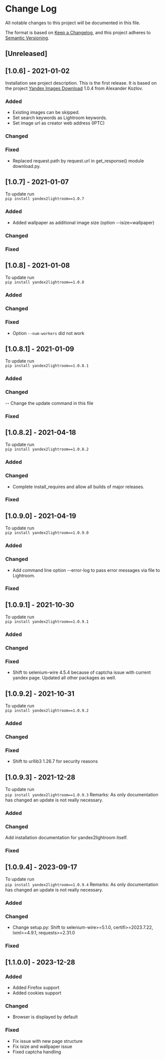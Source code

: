 # Change Log

All notable changes to this project will be documented in this file.

The format is based on [Keep a Changelog](https://keepachangelog.com/en/1.0.0/),
and this project adheres to [Semantic Versioning](https://semver.org/spec/v2.0.0.html).

## [Unreleased]

## [1.0.6] - 2021-01-02

Installation see project description.
This is the first release. It is based on the
project [Yandex Images Download](https://pypi.org/project/yandex-images-download/)
1.0.4 from Alexander Kozlov.

### Added

- Existing images can be skipped.
- Set search keywords as Lightroom keywords.
- Set image url as creator web address (IPTC)

### Changed

### Fixed

- Replaced request.path by request.url in get_response() module download.py.

## [1.0.7] - 2021-01-07

To update run  
```pip install yandex2lightroom==1.0.7```

### Added

- Added wallpaper as additional image size (option --isize=wallpaper)

### Changed

### Fixed

## [1.0.8] - 2021-01-08

To update run  
```pip install yandex2lightroom==1.0.8```

### Added

### Changed

### Fixed

- Option ``--num-workers`` did not work

## [1.0.8.1] - 2021-01-09

To update run  
```pip install yandex2lightroom==1.0.8.1```

### Added

### Changed

-- Change the update command in this file

### Fixed

## [1.0.8.2] - 2021-04-18

To update run  
```pip install yandex2lightroom==1.0.8.2```

### Added

### Changed

- Complete install_requires and allow all builds of major releases.

### Fixed

## [1.0.9.0] - 2021-04-19

To update run  
```pip install yandex2lightroom==1.0.9.0```

### Added

### Changed

- Add command line option --error-log to pass error messages via file to Lightroom.

### Fixed

## [1.0.9.1] - 2021-10-30

To update run  
```pip install yandex2lightroom==1.0.9.1```

### Added

### Changed

### Fixed

- Shift to selenium-wire 4.5.4 because of captcha issue with current yandex page.
  Updated all other packages as well.

## [1.0.9.2] - 2021-10-31

To update run  
```pip install yandex2lightroom==1.0.9.2```

### Added

### Changed

### Fixed

- Shift to urllib3 1.26.7 for security reasons

## [1.0.9.3] - 2021-12-28

To update run  
```pip install yandex2lightroom==1.0.9.3```
Remarks: As only documentation has changed an update is not really necessary.

### Added

### Changed

Add installation documentation for yandex2lightroom itself.

### Fixed

## [1.0.9.4] - 2023-09-17

To update run  
```pip install yandex2lightroom==1.0.9.4```
Remarks: As only documentation has changed an update is not really necessary.

### Added

### Changed

- Change setup.py: Shift to selenium-wire>=5.1.0, certifi>=2023.7.22, lxml>=4.9.1, requests>=2.31.0

### Fixed

## [1.1.0.0] - 2023-12-28

### Added

- Added Firefox support
- Added cookies support

### Changed

- Browser is displayed by default

### Fixed

- Fix issue with new page structure
- Fix isize and wallpaper issue
- Fixed captcha handling
